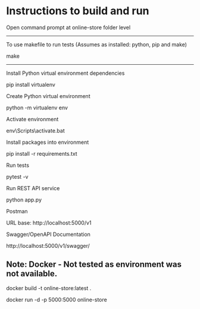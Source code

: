 # Instructions to build and run

Open command prompt at online-store folder level

****************************************************************************

To use makefile to run tests (Assumes as installed: python, pip and make)

make

****************************************************************************

Install Python virtual environment dependencies

pip install virtualenv

Create Python virtual environment

python -m virtualenv env

Activate environment

env\Scripts\activate.bat

Install packages into environment

pip install -r requirements.txt

Run tests

pytest -v

Run REST API service

python app.py

Postman

URL base: http://localhost:5000/v1

Swagger/OpenAPI Documentation

http://localhost:5000/v1/swagger/

## Note: Docker - Not tested as environment was not available.

docker build -t online-store:latest .

docker run -d -p 5000:5000 online-store
